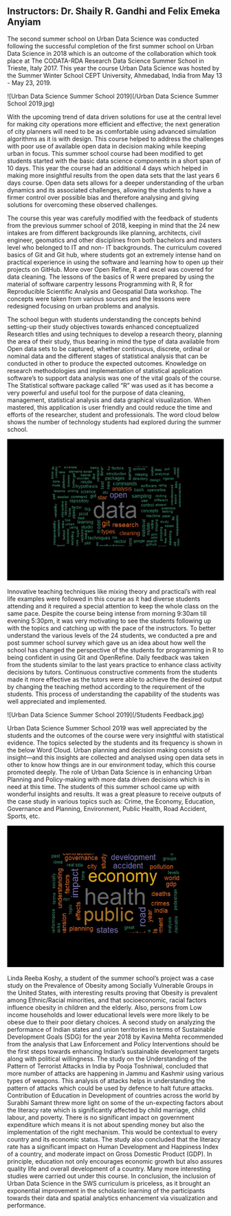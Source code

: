 ## Instructors: Dr. Shaily R. Gandhi and Felix Emeka Anyiam 


The second summer school on Urban Data Science was conducted following the successful completion of the first summer school on Urban Data Science in 2018 which is an outcome of the collaboration which took place at The CODATA-RDA Research Data Science Summer School in Trieste, Italy 2017. This year the course Urban Data Science was hosted by the Summer Winter School CEPT University, Ahmedabad, India from May 13 - May 23, 2019.

![Urban Data Science Summer School 2019](/Urban Data Science Summer School 2019.jpg)

With the upcoming trend of data driven solutions for use at the central level for making city operations more efficient and effective; the next generation of city planners will need to be as comfortable using advanced simulation algorithms as it is with design. This course helped to address the challenges with poor use of available open data in decision making while keeping urban in focus. This summer school course had been modified to get students started with the basic data science components in a short span of 10 days. This year the course had an additional 4 days which helped in making more insightful results from the open data sets that the last years 6 days course. Open data sets allows for a deeper understanding of the urban dynamics and its associated challenges, allowing the students to have a firmer control over possible bias and therefore analysing and giving solutions for overcoming these observed challenges.

The course this year was carefully modified with the feedback of students from the previous summer school of 2018, keeping in mind that the 24 new intakes are from different backgrounds like planning, architects, civil engineer, geomatics and other disciplines from both bachelors and masters level who belonged to IT and non- IT backgrounds. The curriculum covered basics of Git and Git hub, where students got an extremely intense hand on practical experience in using the software and learning how to open up their projects on GitHub. More over Open Refine, R and excel was covered for data cleaning. The lessons of the basics of R were prepared by using the material of software carpentry lessons Programming with R, R for Reproducible Scientific Analysis and Geospatial Data workshop. The concepts were taken from various sources and the lessons were redesigned focusing on urban problems and analysis. 

The school begun with students understanding the concepts behind setting-up their study objectives towards enhanced conceptualized Research titles and using techniques to develop a research theory, planning the area of their study, thus bearing in mind the type of data available from Open data sets to be captured, whether continuous, discrete, ordinal or nominal data and the different stages of statistical analysis that can be conducted in other to produce the expected outcomes. Knowledge on research methodologies and implementation of statistical application software’s to support data analysis was one of the vital goals of the course. The Statistical software package called “R” was used as it has become a very powerful and useful tool for the purpose of data cleaning, management, statistical analysis and data graphical visualization. When mastered, this application is user friendly and could reduce the time and efforts of the researcher, student and professionals. The word cloud below shows the number of technology students had explored during the summer school. 
 
![Urban Data Science Summer School 2019](/StudentWordCloud.jpg)

Innovative teaching techniques like mixing theory and practical’s with real life examples were followed in this course as it had diverse students attending and it required a special attention to keep the whole class on the same pace. Despite the course being intense from morning 9:30am till evening 5:30pm, it was very motivating to see the students following up with the topics and catching up with the pace of the instructors. To better understand the various levels of the 24 students, we conducted a pre and post summer school survey which gave us an idea about how well the school has changed the perspective of the students for programming in R to being confident in using Git and OpenRefine. Daily feedback was taken from the students similar to the last years practice to enhance class activity decisions by tutors. Continuous constructive comments from the students made it more effective as the tutors were able to achieve the desired output by changing the teaching method according to the requirement of the students. This process of understanding the capability of the students was well appreciated and implemented.

![Urban Data Science Summer School 2019](/Students Feedback.jpg)
 
Urban Data Science Summer School 2019 was well appreciated by the students and the outcomes of the course were very insightful with statistical evidence. The topics selected by the students and its frequency is shown in the below Word Cloud. Urban planning and decision making consists of insight—and this insights are collected and analysed using open data sets in other to know how things are in our environment today, which this course promoted deeply. The role of Urban Data Science is in enhancing Urban Planning and Policy-making with more data driven decisions which is in need at this time. The students of this summer school came up with wonderful insights and results. It was a great pleasure to receive outputs of the case study in various topics such as: Crime, the Economy, Education, Governance and Planning, Environment, Public Health, Road Accident, Sports, etc. 
 
 ![Urban Data Science Summer School 2019](/TopicWordCloud.jpg)
 
Linda Reeba Koshy, a student of the summer school’s project was a case study on the Prevalence of Obesity among Socially Vulnerable Groups in the United States, with interesting results proving that Obesity is prevalent among Ethnic/Racial minorities, and that socioeconomic, racial factors influence obesity in children and the elderly. Also, persons from Low income households and lower educational levels were more likely to be obese due to their poor dietary choices. A second study on analyzing the performance of Indian states and union territories in terms of Sustainable Development Goals (SDG) for the year 2018 by Kavina Mehta recommended from the analysis that Law Enforcement and Policy Interventions should be the first steps towards enhancing Indian’s sustainable development targets along with political willingness. The study on the Understanding of the Pattern of Terrorist Attacks in India by Pooja Toshniwal, concluded that more number of attacks are happening in Jammu and Kashmir using various types of weapons. This analysis of attacks helps in understanding the pattern of attacks which could be used by defence to halt future attacks. Contribution of Education in Development of countries across the world by Surabhi Samant threw more light on some of the un-expecting factors about the literacy rate which is significantly affected by child marriage, child labour, and poverty. There is no significant impact on government expenditure which means it is not about spending money but also the implementation of the right mechanism. This would be contextual to every country and its economic status. The study also concluded that the literacy rate has a significant impact on Human Development and Happiness Index of a country, and moderate impact on Gross Domestic Product (GDP). In principle, education not only encourages economic growth but also assures quality life and overall development of a country. Many more interesting studies were carried out under this course. In conclusion, the inclusion of Urban Data Science in the SWS curriculum is priceless, as it brought an exponential improvement in the scholastic learning of the participants towards their data and spatial analytics enhancement via visualization and performance.

